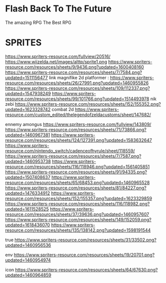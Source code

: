 # Flash Back To The Future

The amazing RPG
The Best RPG

# SPRITES
https://www.spriters-resource.com/fullview/20516/
https://www.wiizelda.net/images/alttp/sprite1.png
https://www.spriters-resource.com/resources/sheets/9/9436.png?updated=1600408160
https://www.spriters-resource.com/resources/sheets/7/7584.png?updated=1511156477
link
magnifike
2d platformer : https://www.spriters-resource.com/resources/sheets/26/27991.png?updated=1460955826
https://www.spriters-resource.com/resources/sheets/109/112337.png?updated=1547938249
https://www.spriters-resource.com/resources/sheets/99/101766.png?updated=1514493978
nik zebi
https://www.spriters-resource.com/resources/sheets/152/155352.png?updated=1623328742
combat 2d https://www.spriters-resource.com/custom_edited/thelegendofzeldacustoms/sheet/147682/

ennemy
amongus
https://www.spriters-resource.com/fullview/143809/
https://www.spriters-resource.com/resources/sheets/71/73866.png?updated=1460967381
https://www.spriters-resource.com/resources/sheets/124/127391.png?updated=1583632647
https://www.spriters-resource.com/nintendo_switch/cadenceofhyrule/sheet/118559/
https://www.spriters-resource.com/resources/sheets/7/7587.png?updated=1460953738
https://www.spriters-resource.com/resources/sheets/116/118946.png?updated=1561405851
https://www.spriters-resource.com/resources/sheets/91/94335.png?updated=1507408637
https://www.spriters-resource.com/resources/sheets/65/68453.png?updated=1460965528
https://www.spriters-resource.com/resources/sheets/81/84227.png?updated=1476334912
https://www.spriters-resource.com/resources/sheets/152/155357.png?updated=1623329859
https://www.spriters-resource.com/resources/sheets/116/118982.png?updated=1611528525
https://www.spriters-resource.com/resources/sheets/37/39636.png?updated=1460957607
https://www.spriters-resource.com/resources/sheets/149/152059.png?updated=1618436070
https://www.spriters-resource.com/resources/sheets/135/138142.png?updated=1598191544

true
https://www.spriters-resource.com/resources/sheets/31/33502.png?updated=1460956536

env
https://www.spriters-resource.com/resources/sheets/19/20701.png?updated=1460954974


icon
https://www.spriters-resource.com/resources/sheets/64/67630.png?updated=1460964859
